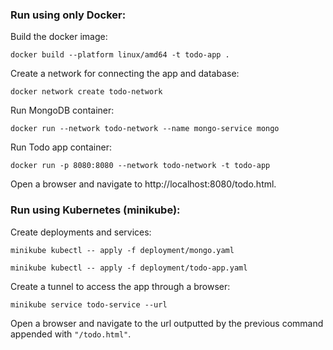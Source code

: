 ### Run using only Docker:

Build the docker image:

`docker build --platform linux/amd64 -t todo-app .`

Create a network for connecting the app and database:

`docker network create todo-network`

Run MongoDB container:

`docker run --network todo-network --name mongo-service mongo`

Run Todo app container:

`docker run -p 8080:8080 --network todo-network -t todo-app`

Open a browser and navigate to http://localhost:8080/todo.html.

### Run using Kubernetes (minikube):

Create deployments and services:

`minikube kubectl -- apply -f deployment/mongo.yaml`

`minikube kubectl -- apply -f deployment/todo-app.yaml`

Create a tunnel to access the app through a browser:

`minikube service todo-service --url`

Open a browser and navigate to the url outputted by the previous command appended with `"/todo.html"`.
